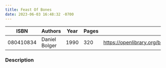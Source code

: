 ```yaml
---
title: Feast Of Bones
date: 2023-06-03 16:48:32 -0700
---
```


| ISBN        | Authors      | Year    | Pages    | URL   |
| ----------- | ------------ | ------- | -------- | ----- |
| 080410834  | Daniel Bolger| 1990| 320|https://openlibrary.org/books/OL24890677M/Feast_of_bones|    

### Description
